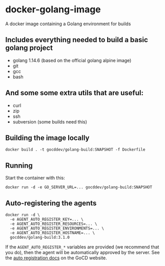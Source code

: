 # docker-golang-image
A docker image containing a Golang environment for builds

## Includes everything needed to build a basic golang project

- golang 1.14.6 (based on the official golang alpine image)
- git
- gcc
- bash

## And some some extra utils that are useful:

- curl
- zip
- ssh
- subversion (some builds need this)

## Building the image locally

```
docker build . -t gocddev/golang-build:SNAPSHOT -f Dockerfile
```

## Running

Start the container with this:

```
docker run -d -e GO_SERVER_URL=... gocddev/golang-build:SNAPSHOT
```

## Auto-registering the agents

```
docker run -d \
  -e AGENT_AUTO_REGISTER_KEY=... \
  -e AGENT_AUTO_REGISTER_RESOURCES=... \
  -e AGENT_AUTO_REGISTER_ENVIRONMENTS=... \
  -e AGENT_AUTO_REGISTER_HOSTNAME=... \
  gocddev/golang-build:3.1.0
```

If the `AGENT_AUTO_REGISTER_*` variables are provided (we recommend that you do), then the agent will be automatically approved by the server. See the [auto registration docs](https://docs.gocd.org/current/advanced_usage/agent_auto_register.html) on the GoCD website.

